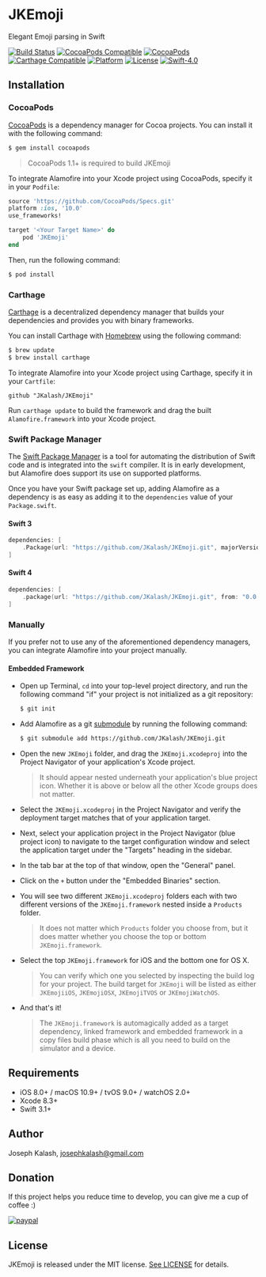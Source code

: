 # JKEmoji
Elegant Emoji parsing in Swift

[![Build Status](https://travis-ci.org/JKalash/JKEmoji.svg?branch=master)](https://travis-ci.org/JKalash/JKEmoji)
[![CocoaPods Compatible](https://img.shields.io/cocoapods/v/JKEmoji.svg)](https://img.shields.io/cocoapods/v/JKEmoji.svg)
[![CocoaPods](https://img.shields.io/cocoapods/dt/JKEmoji.svg)](https://img.shields.io/cocoapods/dt/JKEmoji.svg)
[![Carthage Compatible](https://img.shields.io/badge/Carthage-compatible-4BC51D.svg?style=flat)](https://github.com/Carthage/Carthage)
[![Platform](https://img.shields.io/cocoapods/p/JKEmoji.svg?style=flat)](https://img.shields.io/cocoapods/p/JKEmoji.svg?style=flat)
[![License](https://img.shields.io/cocoapods/l/JKEmoji.svg?style=flat)](http://cocoapods.org/pods/JKEmoji)
[![Swift-4.0](http://img.shields.io/badge/Swift-4.0-blue.svg)]()

## Installation

### CocoaPods

[CocoaPods](http://cocoapods.org) is a dependency manager for Cocoa projects. You can install it with the following command:

```bash
$ gem install cocoapods
```

> CocoaPods 1.1+ is required to build JKEmoji

To integrate Alamofire into your Xcode project using CocoaPods, specify it in your `Podfile`:

```ruby
source 'https://github.com/CocoaPods/Specs.git'
platform :ios, '10.0'
use_frameworks!

target '<Your Target Name>' do
    pod 'JKEmoji'
end
```

Then, run the following command:

```bash
$ pod install
```

### Carthage

[Carthage](https://github.com/Carthage/Carthage) is a decentralized dependency manager that builds your dependencies and provides you with binary frameworks.

You can install Carthage with [Homebrew](http://brew.sh/) using the following command:

```bash
$ brew update
$ brew install carthage
```

To integrate Alamofire into your Xcode project using Carthage, specify it in your `Cartfile`:

```ogdl
github "JKalash/JKEmoji"
```

Run `carthage update` to build the framework and drag the built `Alamofire.framework` into your Xcode project.

### Swift Package Manager

The [Swift Package Manager](https://swift.org/package-manager/) is a tool for automating the distribution of Swift code and is integrated into the `swift` compiler. It is in early development, but Alamofire does support its use on supported platforms. 

Once you have your Swift package set up, adding Alamofire as a dependency is as easy as adding it to the `dependencies` value of your `Package.swift`.

#### Swift 3

```swift
dependencies: [
    .Package(url: "https://github.com/JKalash/JKEmoji.git", majorVersion: 0)
]
```

#### Swift 4

```swift
dependencies: [
    .package(url: "https://github.com/JKalash/JKEmoji.git", from: "0.0.0")
]
```

### Manually

If you prefer not to use any of the aforementioned dependency managers, you can integrate Alamofire into your project manually.

#### Embedded Framework

- Open up Terminal, `cd` into your top-level project directory, and run the following command "if" your project is not initialized as a git repository:

  ```bash
  $ git init
  ```

- Add Alamofire as a git [submodule](http://git-scm.com/docs/git-submodule) by running the following command:

  ```bash
  $ git submodule add https://github.com/JKalash/JKEmoji.git
  ```

- Open the new `JKEmoji` folder, and drag the `JKEmoji.xcodeproj` into the Project Navigator of your application's Xcode project.

    > It should appear nested underneath your application's blue project icon. Whether it is above or below all the other Xcode groups does not matter.

- Select the `JKEmoji.xcodeproj` in the Project Navigator and verify the deployment target matches that of your application target.
- Next, select your application project in the Project Navigator (blue project icon) to navigate to the target configuration window and select the application target under the "Targets" heading in the sidebar.
- In the tab bar at the top of that window, open the "General" panel.
- Click on the `+` button under the "Embedded Binaries" section.
- You will see two different `JKEmoji.xcodeproj` folders each with two different versions of the `JKEmoji.framework` nested inside a `Products` folder.

    > It does not matter which `Products` folder you choose from, but it does matter whether you choose the top or bottom `JKEmoji.framework`.

- Select the top `JKEmoji.framework` for iOS and the bottom one for OS X.

    > You can verify which one you selected by inspecting the build log for your project. The build target for `JKEmoji` will be listed as either `JKEmojiiOS`, `JKEmojiOSX`, `JKEmojiTVOS` or `JKEmojiWatchOS`.

- And that's it!

  > The `JKEmoji.framework` is automagically added as a target dependency, linked framework and embedded framework in a copy files build phase which is all you need to build on the simulator and a device.

## Requirements

- iOS 8.0+ / macOS 10.9+ / tvOS 9.0+ / watchOS 2.0+
- Xcode 8.3+
- Swift 3.1+

## Author

Joseph Kalash, josephkalash@gmail.com

## Donation
If this project helps you reduce time to develop, you can give me a cup of coffee :) 

[![paypal](https://www.paypalobjects.com/en_US/i/btn/btn_donateCC_LG.gif)](https://www.paypal.com/cgi-bin/webscr?cmd=_s-xclick&hosted_button_id=MHHC3G7U6UHE2)

## License

JKEmoji is released under the MIT license. [See LICENSE](https://github.com/JKalash/JKEmoji/blob/master/LICENSE) for details.
